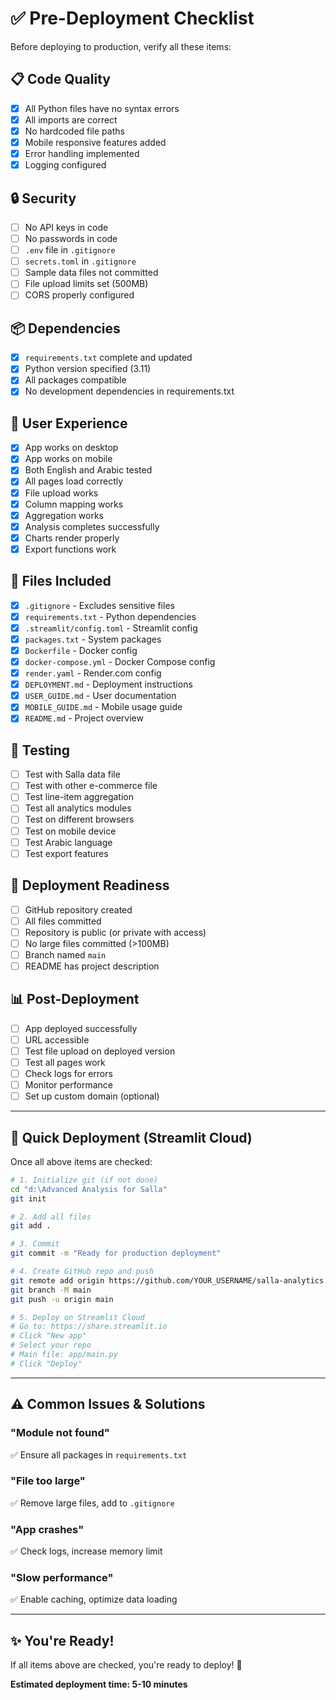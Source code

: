 # ✅ Pre-Deployment Checklist

Before deploying to production, verify all these items:

## 📋 **Code Quality**

- [x] All Python files have no syntax errors
- [x] All imports are correct
- [x] No hardcoded file paths
- [x] Mobile responsive features added
- [x] Error handling implemented
- [x] Logging configured

## 🔒 **Security**

- [ ] No API keys in code
- [ ] No passwords in code
- [ ] `.env` file in `.gitignore`
- [ ] `secrets.toml` in `.gitignore`
- [ ] Sample data files not committed
- [ ] File upload limits set (500MB)
- [ ] CORS properly configured

## 📦 **Dependencies**

- [x] `requirements.txt` complete and updated
- [x] Python version specified (3.11)
- [x] All packages compatible
- [x] No development dependencies in requirements.txt

## 🎨 **User Experience**

- [x] App works on desktop
- [x] App works on mobile
- [x] Both English and Arabic tested
- [x] All pages load correctly
- [x] File upload works
- [x] Column mapping works
- [x] Aggregation works
- [x] Analysis completes successfully
- [x] Charts render properly
- [x] Export functions work

## 📁 **Files Included**

- [x] `.gitignore` - Excludes sensitive files
- [x] `requirements.txt` - Python dependencies
- [x] `.streamlit/config.toml` - Streamlit config
- [x] `packages.txt` - System packages
- [x] `Dockerfile` - Docker config
- [x] `docker-compose.yml` - Docker Compose config
- [x] `render.yaml` - Render.com config
- [x] `DEPLOYMENT.md` - Deployment instructions
- [x] `USER_GUIDE.md` - User documentation
- [x] `MOBILE_GUIDE.md` - Mobile usage guide
- [x] `README.md` - Project overview

## 🧪 **Testing**

- [ ] Test with Salla data file
- [ ] Test with other e-commerce file
- [ ] Test line-item aggregation
- [ ] Test all analytics modules
- [ ] Test on different browsers
- [ ] Test on mobile device
- [ ] Test Arabic language
- [ ] Test export features

## 🚀 **Deployment Readiness**

- [ ] GitHub repository created
- [ ] All files committed
- [ ] Repository is public (or private with access)
- [ ] No large files committed (>100MB)
- [ ] Branch named `main`
- [ ] README has project description

## 📊 **Post-Deployment**

- [ ] App deployed successfully
- [ ] URL accessible
- [ ] Test file upload on deployed version
- [ ] Test all pages work
- [ ] Check logs for errors
- [ ] Monitor performance
- [ ] Set up custom domain (optional)

---

## 🎯 **Quick Deployment (Streamlit Cloud)**

Once all above items are checked:

```bash
# 1. Initialize git (if not done)
cd "d:\Advanced Analysis for Salla"
git init

# 2. Add all files
git add .

# 3. Commit
git commit -m "Ready for production deployment"

# 4. Create GitHub repo and push
git remote add origin https://github.com/YOUR_USERNAME/salla-analytics.git
git branch -M main
git push -u origin main

# 5. Deploy on Streamlit Cloud
# Go to: https://share.streamlit.io
# Click "New app"
# Select your repo
# Main file: app/main.py
# Click "Deploy"
```

---

## ⚠️ **Common Issues & Solutions**

### **"Module not found"**
✅ Ensure all packages in `requirements.txt`

### **"File too large"**
✅ Remove large files, add to `.gitignore`

### **"App crashes"**
✅ Check logs, increase memory limit

### **"Slow performance"**
✅ Enable caching, optimize data loading

---

## ✨ **You're Ready!**

If all items above are checked, you're ready to deploy! 🚀

**Estimated deployment time: 5-10 minutes**

